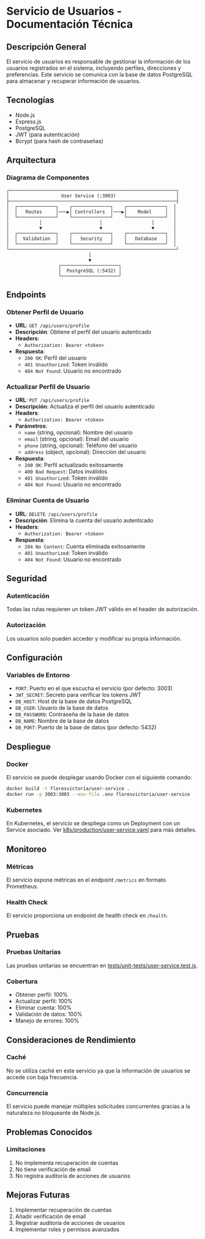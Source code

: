# Servicio de Usuarios - Documentación Técnica

## Descripción General

El servicio de usuarios es responsable de gestionar la información de los usuarios registrados en el sistema, incluyendo perfiles, direcciones y preferencias. Este servicio se comunica con la base de datos PostgreSQL para almacenar y recuperar información de usuarios.

## Tecnologías

- Node.js
- Express.js
- PostgreSQL
- JWT (para autenticación)
- Bcrypt (para hash de contraseñas)

## Arquitectura

### Diagrama de Componentes

```
┌─────────────────────────────────────────────────────────────┐
│                   User Service (:3003)                      │
├─────────────────────────────────────────────────────────────┤
│  ┌──────────────┐    ┌──────────────┐    ┌──────────────┐  │
│  │   Routes     │───▶│ Controllers  │───▶│    Model     │  │
│  └──────────────┘    └──────────────┘    └──────────────┘  │
│           │                     │                  │       │
│           ▼                     ▼                  ▼       │
│  ┌──────────────┐    ┌──────────────┐    ┌──────────────┐  │
│  │  Validation  │    │   Security   │    │   Database   │  │
│  └──────────────┘    └──────────────┘    └──────────────┘  │
└─────────────────────────────────────────────────────────────┘
                              │
                              ▼
                   ┌─────────────────────┐
                   │  PostgreSQL (:5432) │
                   └─────────────────────┘
```

## Endpoints

### Obtener Perfil de Usuario
- **URL**: `GET /api/users/profile`
- **Descripción**: Obtiene el perfil del usuario autenticado
- **Headers**:
  - `Authorization: Bearer <token>`
- **Respuesta**:
  - `200 OK`: Perfil del usuario
  - `401 Unauthorized`: Token inválido
  - `404 Not Found`: Usuario no encontrado

### Actualizar Perfil de Usuario
- **URL**: `PUT /api/users/profile`
- **Descripción**: Actualiza el perfil del usuario autenticado
- **Headers**:
  - `Authorization: Bearer <token>`
- **Parámetros**:
  - `name` (string, opcional): Nombre del usuario
  - `email` (string, opcional): Email del usuario
  - `phone` (string, opcional): Teléfono del usuario
  - `address` (object, opcional): Dirección del usuario
- **Respuesta**:
  - `200 OK`: Perfil actualizado exitosamente
  - `400 Bad Request`: Datos inválidos
  - `401 Unauthorized`: Token inválido
  - `404 Not Found`: Usuario no encontrado

### Eliminar Cuenta de Usuario
- **URL**: `DELETE /api/users/profile`
- **Descripción**: Elimina la cuenta del usuario autenticado
- **Headers**:
  - `Authorization: Bearer <token>`
- **Respuesta**:
  - `204 No Content`: Cuenta eliminada exitosamente
  - `401 Unauthorized`: Token inválido
  - `404 Not Found`: Usuario no encontrado

## Seguridad

### Autenticación
Todas las rutas requieren un token JWT válido en el header de autorización.

### Autorización
Los usuarios solo pueden acceder y modificar su propia información.

## Configuración

### Variables de Entorno
- `PORT`: Puerto en el que escucha el servicio (por defecto: 3003)
- `JWT_SECRET`: Secreto para verificar los tokens JWT
- `DB_HOST`: Host de la base de datos PostgreSQL
- `DB_USER`: Usuario de la base de datos
- `DB_PASSWORD`: Contraseña de la base de datos
- `DB_NAME`: Nombre de la base de datos
- `DB_PORT`: Puerto de la base de datos (por defecto: 5432)

## Despliegue

### Docker
El servicio se puede desplegar usando Docker con el siguiente comando:

```bash
docker build -t floresvictoria/user-service .
docker run -p 3003:3003 --env-file .env floresvictoria/user-service
```

### Kubernetes
En Kubernetes, el servicio se despliega como un Deployment con un Service asociado. Ver [k8s/production/user-service.yaml](file:///home/impala/Documentos/Proyectos/Flores-Victoria-/k8s/production/user-service.yaml) para más detalles.

## Monitoreo

### Métricas
El servicio expone métricas en el endpoint `/metrics` en formato Prometheus.

### Health Check
El servicio proporciona un endpoint de health check en `/health`.

## Pruebas

### Pruebas Unitarias
Las pruebas unitarias se encuentran en [tests/unit-tests/user-service.test.js](file:///home/impala/Documentos/Proyectos/Flores-Victoria-/tests/unit-tests/user-service.test.js).

### Cobertura
- Obtener perfil: 100%
- Actualizar perfil: 100%
- Eliminar cuenta: 100%
- Validación de datos: 100%
- Manejo de errores: 100%

## Consideraciones de Rendimiento

### Caché
No se utiliza caché en este servicio ya que la información de usuarios se accede con baja frecuencia.

### Concurrencia
El servicio puede manejar múltiples solicitudes concurrentes gracias a la naturaleza no bloqueante de Node.js.

## Problemas Conocidos

### Limitaciones
1. No implementa recuperación de cuentas
2. No tiene verificación de email
3. No registra auditoría de acciones de usuarios

## Mejoras Futuras

1. Implementar recuperación de cuentas
2. Añadir verificación de email
3. Registrar auditoría de acciones de usuarios
4. Implementar roles y permisos avanzados